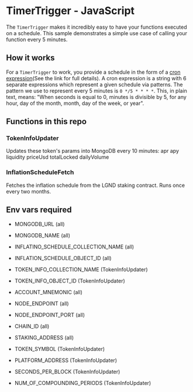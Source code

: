 # TimerTrigger - JavaScript

The `TimerTrigger` makes it incredibly easy to have your functions executed on a schedule. This sample demonstrates a simple use case of calling your function every 5 minutes.

## How it works

For a `TimerTrigger` to work, you provide a schedule in the form of a [cron expression](https://en.wikipedia.org/wiki/Cron#CRON_expression)(See the link for full details). A cron expression is a string with 6 separate expressions which represent a given schedule via patterns. The pattern we use to represent every 5 minutes is `0 */5 * * * *`. This, in plain text, means: "When seconds is equal to 0, minutes is divisible by 5, for any hour, day of the month, month, day of the week, or year".

## Functions in this repo

### TokenInfoUpdater

Updates these token's params into MongoDB every 10 minutes:
    apr
    apy
    liquidity
    priceUsd
    totalLocked
    dailyVolume

### InflationScheduleFetch

Fetches the inflation schedule from the LGND staking contract.
Runs once every two months.

## Env vars required

* MONGODB_URL (all)
* MONGODB_NAME (all)
* INFLATINO_SCHEDULE_COLLECTION_NAME (all)
* INFLATION_SCHEDULE_OBJECT_ID (all)
  
* TOKEN_INFO_COLLECTION_NAME (TokenInfoUpdater)
* TOKEN_INFO_OBJECT_ID (TokenInfoUpdater)
  
* ACCOUNT_MNEMONIC (all)
* NODE_ENDPOINT (all)
* NODE_ENDPOINT_PORT (all)
* CHAIN_ID (all)
* STAKING_ADDRESS (all)
  
* TOKEN_SYMBOL (TokenInfoUpdater)
* PLATFORM_ADDRESS (TokenInfoUpdater)
* SECONDS_PER_BLOCK (TokenInfoUpdater)
* NUM_OF_COMPOUNDING_PERIODS (TokenInfoUpdater)
